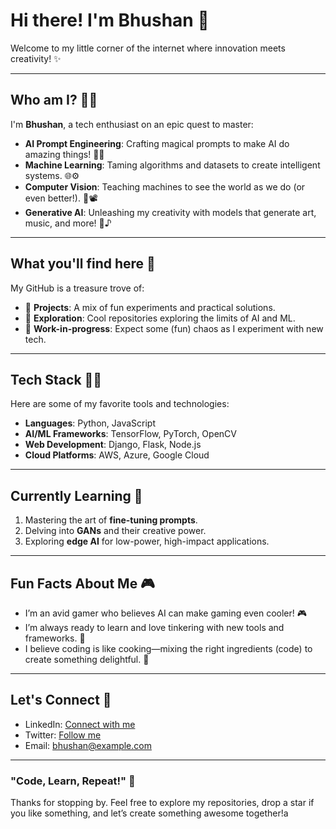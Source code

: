 # Hi there! I'm Bhushan 👋

Welcome to my little corner of the internet where innovation meets creativity! ✨

---

## Who am I? 👨‍🔧

I'm **Bhushan**, a tech enthusiast on an epic quest to master:

- **AI Prompt Engineering**: Crafting magical prompts to make AI do amazing things! 🤖✨
- **Machine Learning**: Taming algorithms and datasets to create intelligent systems. 🌐⚙️
- **Computer Vision**: Teaching machines to see the world as we do (or even better!). 🌄📽
- **Generative AI**: Unleashing my creativity with models that generate art, music, and more! 🎨♪

---

## What you'll find here 🎯

My GitHub is a treasure trove of:

- 🔨 **Projects**: A mix of fun experiments and practical solutions.
- 🔎 **Exploration**: Cool repositories exploring the limits of AI and ML.
- 🔧 **Work-in-progress**: Expect some (fun) chaos as I experiment with new tech.

---

## Tech Stack 🏋‍♂️

Here are some of my favorite tools and technologies:

- **Languages**: Python, JavaScript
- **AI/ML Frameworks**: TensorFlow, PyTorch, OpenCV
- **Web Development**: Django, Flask, Node.js
- **Cloud Platforms**: AWS, Azure, Google Cloud

---

## Currently Learning 🌱

1. Mastering the art of **fine-tuning prompts**.
2. Delving into **GANs** and their creative power.
3. Exploring **edge AI** for low-power, high-impact applications.

---

## Fun Facts About Me 🎮

- I’m an avid gamer who believes AI can make gaming even cooler! 🎮
- I’m always ready to learn and love tinkering with new tools and frameworks. 🤬
- I believe coding is like cooking—mixing the right ingredients (code) to create something delightful. 🍲

---

## Let's Connect 🔗

- LinkedIn: [Connect with me](https://linkedin.com/in/your-profile)  
- Twitter: [Follow me](https://twitter.com/your-handle)  
- Email: bhushan@example.com

---

### "Code, Learn, Repeat!" 🔄

Thanks for stopping by. Feel free to explore my repositories, drop a star if you like something, and let’s create something awesome together!a
